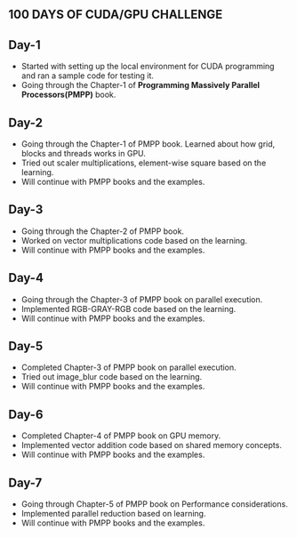 ## 100 DAYS OF CUDA/GPU CHALLENGE

## Day-1
- Started with setting up the local environment for CUDA programming and ran a sample code for testing it.
- Going through the Chapter-1 of **Programming Massively Parallel Processors(PMPP)** book.

## Day-2
- Going through the Chapter-1 of PMPP book. Learned about how grid, blocks and threads works in GPU.
- Tried out scaler multiplications, element-wise square  based on the learning.
- Will continue with PMPP books and the examples.

## Day-3
- Going through the Chapter-2 of PMPP book. 
- Worked on vector multiplications code based on the learning.
- Will continue with PMPP books and the examples.

## Day-4
- Going through the Chapter-3 of PMPP book on parallel execution. 
- Implemented RGB-GRAY-RGB code based on the learning.
- Will continue with PMPP books and the examples.

## Day-5
- Completed Chapter-3 of PMPP book on parallel execution. 
- Tried out image_blur code based on the learning.
- Will continue with PMPP books and the examples.

## Day-6
- Completed Chapter-4 of PMPP book on GPU memory. 
- Implemented vector addition code based on shared memory concepts.
- Will continue with PMPP books and the examples.

## Day-7
- Going through Chapter-5 of PMPP book on Performance considerations. 
- Implemented parallel reduction based on learning.
- Will continue with PMPP books and the examples.